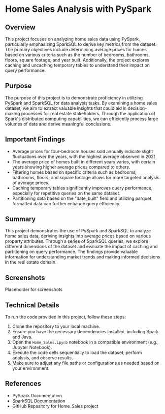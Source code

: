 # Home Sales Analysis with PySpark

## Overview

This project focuses on analyzing home sales data using PySpark, particularly emphasizing SparkSQL to derive key metrics from the dataset. The primary objectives include determining average prices for homes based on various criteria such as the number of bedrooms, bathrooms, floors, square footage, and year built. Additionally, the project explores caching and uncaching temporary tables to understand their impact on query performance.

## Purpose

The purpose of this project is to demonstrate proficiency in utilizing PySpark and SparkSQL for data analysis tasks. By examining a home sales dataset, we aim to extract valuable insights that could aid in decision-making processes for real estate stakeholders. Through the application of Spark's distributed computing capabilities, we can efficiently process large volumes of data and derive meaningful conclusions.

## Important Findings

- Average prices for four-bedroom houses sold annually indicate slight fluctuations over the years, with the highest average observed in 2021.
- The average price of homes built in different years varies, with certain years showing higher average prices compared to others.
- Filtering homes based on specific criteria such as bedrooms, bathrooms, floors, and square footage allows for more targeted analysis of average prices.
- Caching temporary tables significantly improves query performance, especially for repetitive queries on the same dataset.
- Partitioning data based on the "date_built" field and utilizing parquet formatted data can further enhance query efficiency.

## Summary

This project demonstrates the use of PySpark and SparkSQL to analyze home sales data, deriving insights into average prices based on various property attributes. Through a series of SparkSQL queries, we explore different dimensions of the dataset and evaluate the impact of caching and partitioning on query performance. The findings provide valuable information for understanding market trends and making informed decisions in the real estate domain.

## Screenshots

Placeholder for screenshots

## Technical Details

To run the code provided in this project, follow these steps:

1. Clone the repository to your local machine.
2. Ensure you have the necessary dependencies installed, including Spark and Java.
3. Open the `Home_Sales.ipynb` notebook in a compatible environment (e.g., Jupyter Notebook).
4. Execute the code cells sequentially to load the dataset, perform analysis, and observe results.
5. Make sure to adjust any file paths or configurations as needed based on your environment.

## References

- PySpark Documentation
- SparkSQL Documentation
- GitHub Repository for Home_Sales project
